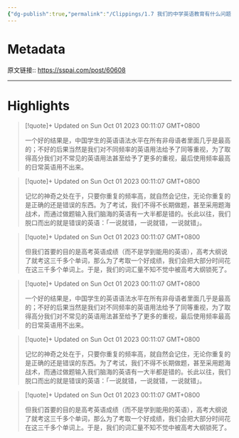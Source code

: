 ```yaml
---
{"dg-publish":true,"permalink":"/Clippings/1.7 我们的中学英语教育有什么问题？ - 少数派/","tags":["英语学习"]}
---
```



# Metadata

原文链接:: https://sspai.com/post/60608

---

# Highlights

> [!quote]+ Updated on Sun Oct 01 2023 00:11:07 GMT+0800
>
> 一个好的结果是，中国学生的英语语法水平在所有非母语者里面几乎是最高的；不好的后果当然是我们对不同频率的英语用法给予了同等重视，为了取得高分我们对不常见的英语用法甚至给予了更多的重视，最后使用频率最高的日常英语用不出来。

> [!quote]+ Updated on Sun Oct 01 2023 00:11:07 GMT+0800
>
> 记忆的神奇之处在于，只要你重复的频率高，就自然会记住，无论你重复的是正确的还是错误的东西。为了考试，我们不得不长期做题，甚至采用题海战术，而通过做题输入我们脑海的英语有一大半都是错的。长此以往，我们脱口而出的就是错误的英语：「一说就错，一说就错，一说就错」。

> [!quote]+ Updated on Sun Oct 01 2023 00:11:07 GMT+0800
>
> 但我们首要的目的是高考英语成绩（而不是学到能用的英语），高考大纲说了就考这三千多个单词，那么为了考取一个好成绩，我们会把大部分时间花在这三千多个单词上。于是，我们的词汇量不知不觉中被高考大纲锁死了。

> [!quote]+ Updated on Sun Oct 01 2023 00:11:07 GMT+0800
>
> 一个好的结果是，中国学生的英语语法水平在所有非母语者里面几乎是最高的；不好的后果当然是我们对不同频率的英语用法给予了同等重视，为了取得高分我们对不常见的英语用法甚至给予了更多的重视，最后使用频率最高的日常英语用不出来。

> [!quote]+ Updated on Sun Oct 01 2023 00:11:07 GMT+0800
>
> 记忆的神奇之处在于，只要你重复的频率高，就自然会记住，无论你重复的是正确的还是错误的东西。为了考试，我们不得不长期做题，甚至采用题海战术，而通过做题输入我们脑海的英语有一大半都是错的。长此以往，我们脱口而出的就是错误的英语：「一说就错，一说就错，一说就错」。

> [!quote]+ Updated on Sun Oct 01 2023 00:11:07 GMT+0800
>
> 但我们首要的目的是高考英语成绩（而不是学到能用的英语），高考大纲说了就考这三千多个单词，那么为了考取一个好成绩，我们会把大部分时间花在这三千多个单词上。于是，我们的词汇量不知不觉中被高考大纲锁死了。
